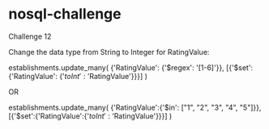 # nosql-challenge
Challenge 12

Change the data type from String to Integer for RatingValue:

establishments.update_many(
    {'RatingValue': {'$regex': '[1-6]'}},
    [{'$set': {'RatingValue': {'$toInt': '$RatingValue'}}}]
    )
    
OR

establishments.update_many(
    {'RatingValue':{'$in': ["1", "2", "3", "4", "5"]}},
    [{'$set':{'RatingValue':{'$toInt':'$RatingValue'}}}]
    )
